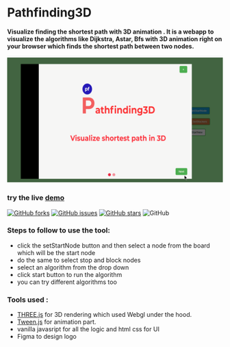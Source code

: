 # Pathfinding3D

**Visualize finding the shortest path with 3D animation .
It is a webapp to visualize the algorithms like Dijkstra, Astar, Bfs with 3D animation right on your browser which finds the shortest path between two nodes.**

![visualize in 3D](gif\pf1.gif)

### try the live [demo](%28https://pathfinding3d.netlify.app/%29)

[
![GitHub forks](https://img.shields.io/github/forks/biki321/pathfinding3d)](https://github.com/biki321/pathfinding3d/network) [![GitHub issues](https://img.shields.io/github/issues/biki321/pathfinding3d)](https://github.com/biki321/pathfinding3d/issues) [![GitHub stars](https://img.shields.io/github/stars/biki321/pathfinding3d)](https://github.com/biki321/pathfinding3d/stargazers) ![GitHub](https://img.shields.io/github/license/biki321/pathfinding3d)

### Steps to follow to use the tool:

- click the setStartNode button and then select a node from the board which will be the start node
- do the same to select stop and block nodes
- select an algorithm from the drop down
- click start button to run the algorithm
- you can try different algorithms too

### Tools used :

- [ THREE.js](https://threejs.org/) for 3D rendering which used Webgl under the hood.
- [Tween.js](https://threejs.org/) for animation part.
- vanilla javasript for all the logic and html css for UI
- Figma to design logo
